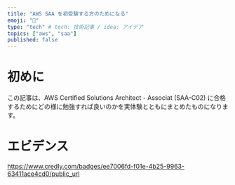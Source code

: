 ```yaml
---
title: "AWS SAA を初受験する方のためになる"
emoji: "🐳"
type: "tech" # tech: 技術記事 / idea: アイデア
topics: ["aws", "saa"]
published: false
---
```

# 初めに
この記事は、AWS Certified Solutions Architect - Associat (SAA-C02) に合格するためにどの様に勉強すれば良いのかを実体験とともにまとめたものになります。

# エビデンス

https://www.credly.com/badges/ee7006fd-f01e-4b25-9963-63411ace4cd0/public_url